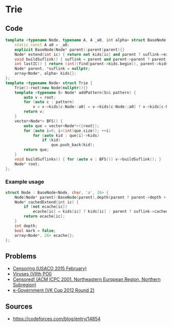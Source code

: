# Trie

## Code

```cpp
template <typename Node, typename A, A _a0, int alpha> struct BaseNode {
    static const A a0 = _a0;
    explicit BaseNode(Node* parent):parent(parent){}
    Node* extend(int ic) { return not kids[ic] and parent ? suflink->extend(ic) : kids[ic] ? kids[ic] : (Node*)this; }
    void buildSuflink() { suflink = parent and parent->parent ? parent->suflink->extend(lastIC()) : parent ? parent : (Node*)this; }
    int lastIC() { return (int)(find(parent->kids.begin(), parent->kids.end(), (Node*)this) - parent->kids.begin()); }
    Node* parent, *suflink = nullptr;
    array<Node*, alpha> kids{};
};
template <typename Node> struct Trie {
    Trie():root(new Node(nullptr)){}
    template <typename S> Node* addPattern(S&& pattern) {
        auto v = root;
        for (auto c : pattern)
            v = v->kids[c-Node::a0] = v->kids[c-Node::a0] ? v->kids[c-Node::a0] : new Node(v);
        return v;
    }
    vector<Node*> BFS() {
        auto que = vector<Node*>({root});
        for (auto i=0; i<(int)que.size(); ++i)
            for (auto kid : que[i]->kids)
                if (kid)
                    que.push_back(kid);
        return que;
    }
    void buildSuflinks() { for (auto v : BFS()) v->buildSuflink(); }
    Node* root;
};
```

### Example usage

```cpp
struct Node : BaseNode<Node, char, 'a', 26> {
    Node(Node* parent):BaseNode(parent),depth(parent ? parent->depth + 1 : 0){}
    Node* cachedExtend(int ic) {
        if (not ecache[ic])
            ecache[ic] = kids[ic] ? kids[ic] : parent ? suflink->cachedExtend(ic) : this;
        return ecache[ic];
    }
    int depth;
    bool mark = false;
    array<Node*, 26> ecache{};
};
```

## Problems

- [Censoring (USACO 2015 February)](http://www.usaco.org/index.php?page=viewproblem2&cpid=533)
- [Viruses (VIIth POI)](https://szkopul.edu.pl/problemset/problem/nnyNdoueeXmWIzMJhLtp3IvG/site/?key=statement)
- [Censored! (ACM ICPC 2001. Northeastern European Region, Northern Subregion)](http://acm.timus.ru/problem.aspx?space=1&num=1158)
- [e-Government (VK Cup 2012 Round 2)](https://codeforces.com/contest/163/problem/E)

## Sources

- https://codeforces.com/blog/entry/14854
